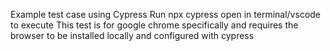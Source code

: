 Example test case using Cypress
Run npx cypress open in terminal/vscode to execute 
This test is for google chrome specifically and requires the browser to be installed locally and configured with cypress
